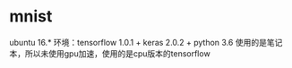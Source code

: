# mnist
ubuntu 16.*
环境：tensorflow 1.0.1 + keras 2.0.2 + python 3.6
使用的是笔记本，所以未使用gpu加速，使用的是cpu版本的tensorflow
